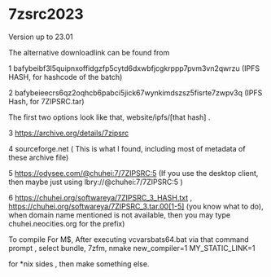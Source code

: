 # 7zsrc2023
Version up to 23.01

The alternative downloadlink can be found from 

1  bafybeibf3l5quipnxoffidgzfp5cytd6dxwbfjcgkrppp7pvm3vn2qwrzu (IPFS HASH, for hashcode of the batch)

2  bafybeieecrs6qz2oqhcb6pabci5jick67wynkimdszsz5fisrte7zwpv3q (IPFS Hash, for 7ZIPSRC.tar)

The first two options look like that, website/ipfs/[that hash] . 

3  https://archive.org/details/7zipsrc

4 sourceforge.net ( This is what I found, including most of metadata of these archive file)

5 https://odysee.com/@chuhei:7/7ZIPSRC:5 (If you use the desktop client, then maybe just using lbry://@chuhei:7/7ZIPSRC:5 )

6 https://chuhei.org/softwareya/7ZIPSRC_3_HASH.txt  , https://chuhei.org/softwareya/7ZIPSRC_3.tar.00[1-5] (you know what to do), when domain name mentioned is not available, then you may type chuhei.neocities.org for the prefix)

To compile For M$, After executing vcvarsbats64.bat via that command prompt , select bundle, 7zfm, nmake new_compiler=1 MY_STATIC_LINK=1

for *nix sides , then make something else. 

